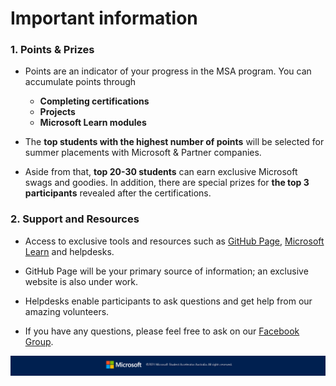 # Important information

### 1. Points & Prizes

* Points are an indicator of your progress in the MSA program. You can accumulate points through 
	* __Completing certifications__
	* __Projects__
	* __Microsoft Learn modules__

* The __top students with the highest number of points__ will be selected for summer placements with Microsoft & Partner companies.

* Aside from that, __top 20-30 students__ can earn exclusive Microsoft swags and goodies. In addition, there are special prizes for __the top 3 participants__ revealed after the certifications.

### 2. Support and Resources

* Access to exclusive tools and resources such as [GitHub Page](https://aumsa.github.io/2021-MSA-content/#/), [Microsoft Learn](https://docs.microsoft.com/en-us/learn/) and helpdesks.

* GitHub Page will be your primary source of information; an exclusive website is also under work.

* Helpdesks enable participants to ask questions and get help from our amazing volunteers. 

* If you have any questions, please feel free to ask on our [Facebook Group](https://www.facebook.com/groups/235821840767124).

![Footer_Banner](https://github.com/AUMSA/2021-MSA-content/blob/main/images/MicrosoftBannerFooter.png)
